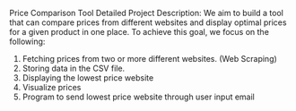Price Comparison Tool
Detailed Project Description:
We aim to build a tool that can compare prices from different websites and display optimal prices for a given product in one place.
To achieve this goal, we focus on the following:
1. Fetching prices from two or more different websites. (Web Scraping)
2. Storing data in the CSV file.
3. Displaying the lowest price website
4. Visualize prices
5. Program to send lowest price website through user input email
